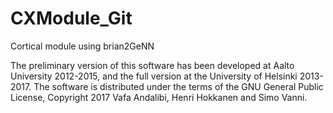 # CXModule_Git
Cortical module using brian2GeNN

The preliminary version of this software has been developed at Aalto University 2012-2015, and the full version at the University of Helsinki 2013-2017. The software is distributed under the terms of the GNU General Public License, Copyright 2017 Vafa Andalibi, Henri Hokkanen and Simo Vanni.
